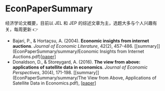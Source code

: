 # EconPaperSummary
经济学论文概要，目前以 JEL 和 JEP 的综述文章为主，选题大多与个人兴趣有关，每周更新 :point_right:
* Bajari, P., & Hortaçsu, A. (2004). **Economic insights from internet auctions**. *Journal of Economic Literature*, 42(2), 457-486. [[summary]](EconPaperSummary/summary/Economic Insights from Internet Auctions.pdf)[[paper]](http://faculty.washington.edu/bajari/iosp07/auction_survey[10].pdf)
* Donaldson, D., & Storeygard, A. (2016). **The view from above: applications of satellite data in economics**. *Journal of Economic Perspectives*, 30(4), 171-198. [[summary]](EconPaperSummary/summary/The View from Above, Applications of Satellite Data in Economics.pdf), [[paper]](http://pubs.aeaweb.org/doi/pdfplus/10.1257/jep.30.4.171)
